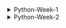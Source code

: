 <details>
  
<summary>Python-Week-1</summary>
 Day 1: INTRODUCTION AND ONBOARDING <br>
-We were taught how to install Python and Jupyter Notebook.<br>
-After installing the two we learnt about the use of neccessary prompts and ran a code on Jupyter.<br>
-I have also learnt that Jupyter is Python IDE(Integrated Development Environment).<br>
-Python may be used with any code editors, however, I will be using Jupyter Notebook.<br>
-There is a command that is used to access stored files which is, cd command. It is used to change directory.<br>
<br>
INTRODUCTION TO PYTHON:
 *Integers:
  -In this section I was struggling to understand an exercise on binary system and hexadecimal strings.
    Here is an example of the first problem I struggled with how my understand now:
     int('100', 2)
     Answer=4
     -Here I struggled to understand where the four was coming from, however now I do understand that in the binanry system, each digit 
      represents a power of 2. The first digit represents 2^0 which is 1, the next digit in the middle represents 2^1 which is 2, and the 
      last digit represents 2^2 which is 4.

      So the binary number 100 can be interpreted as follows:
       * 1 the first digit represents 2^2, which equals to 4
       * 0 in the middle represents 2^1, which equals to 0.
       * 0 in the last digit represents 2^0, which equals to 1.
         **Adding these up gives us: 4 + 0 + 0 = 4 , meaning 100 is equilavent to 4.
 -Second exercixe I struggled with under integers was this one:
    int('1ab', 16)
    *1ab is a hexadecimal string
    *16 is th base of specified for hexadecimal representation.

    *1 represents the value 1 in hex.
    *a represents the value 10 in hex.
    *b represents the value 11 in hex.
    *if we had another letter which was c, it would have hasd the value of 12.

    -Operators
     -Learnt the use of operators which is to manipulate and perform actions on data. Did an exercise using arithmetic operators as well as operators with strings.

*Data Structures
 *Did an intro to structures exercise.
 * Learnt about lists which may contain any data type, including a list within a list.
 * Lists may be useful when you need to  store large amount of data more efficienctly in memory.
 * Learnt what a dictionary, defined as a collection of key-value pairs. Dictionaries are declared using curly braces and accessed using keys.
   **Lists:
    -myList = [1,2,3,4,5]
     myList = [3:] - Start from index 3 but the end is not specified so it displays all variables from index to the end.
     myList = [0:6:2]- Start from from 0 to 6(exclusive). Using steps of 2.
     myList[::2] - Steps by 2. The start is not specified as well as the end, so it will display all variables from start to end.

   - for i in range(100): - Creates a sequence of numbers from 0 to 99(inclusive). So zero is also included( at index 0), which makes up to 100 numbers.
   
*Control Flow
 **Conditional Statements:
 *If/Else statement
   * Allows you to execute a block of code conditionally based on whether a certain condition is true or false
     **It has the synatax:
         a=3
         b=200
          if b > a:
            print("b is greater than a")
     *If statement can also be extended to with elif and else.

*For Loops
  *Used when the number of iterations is known in advance.
  *It consists of an initialization statement, a condition and an iteration statement. The loop executes as long as the statement is true.

*While Loops
 *Condition is evaluated before each iteration of the loop. If thew statement is true, the loop body is executed. If false the loop will terminate.

Pass
 *It is a null operation, nothing happens when it is executed.
 *It is used as a placeholder where some code is required but no action needs to be taken.

 Continue
  *Skips over certain lines within a loop, use the continue statement. Which will skip over any line that comes after it and jump back to the top of the loop to start the next iteration.

Break
 *I f you want to exit the early, use the break statement which will exit the loop and move on to the next line of code.

Functions
 *A function is defined using the keyword def ( define) 
   def my_function():
    print("Hello from a function")

  my_function()
</details>
<details>
<summary>Python-Week-2</summary><br><br>
A function is  block of code that performs a specific task when the function is called. Functions are used to make code reusable, better organized, and more readable. They are composed of a name and parameters, which are denoted by the def statement: def MyFunction(num1, num2)<br>
Funcitions can have parameters and return values.<br>
There are four basic types of functions in Python:
  -built-in function whichs which are an important part of Python.
  -functions that come from pre-installed modules.
  -user-defined functions which are written by users.
  -the lambda functions.<br><br>
  
-When you invoke a function, Python remembers the place where it happened and jumps into the invoked function.
-The body of the function is then executed.
-Reaching at the end of the function forces Python to return to the place directly after the point of invocation.<br>
-When you try to invoke a function before you define it, the NameError exception is thrown.<br>
 Example: hi()
          def hi():
           print("hi!")<br><br>
  Basic Function syntax:
   def  message():
     print("Enter next values:")
   print("We start here.")
   message()
   print("The end is here.")
    new linew
</details>
